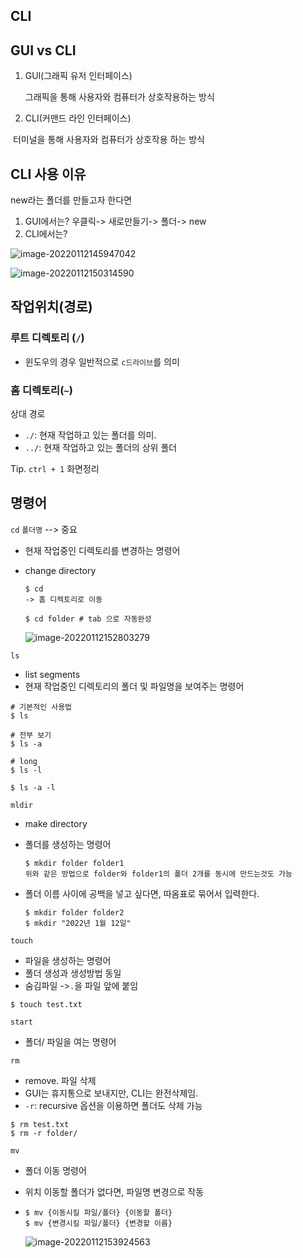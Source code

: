 ## CLI

## GUI vs CLI

1. GUl(그래픽 유저 인터페이스)

    그래픽을 통해 사용자와 컴퓨터가 상호작용하는 방식

2. CLI(커맨드 라인 인터페이스)

​		터미널을 통해 사용자와 컴퓨터가 상호작용 하는 방식



## CLI 사용 이유

new라는 폴더를 만들고자 한다면

1. GUI에서는? 우클릭-> 새로만들기-> 폴더-> new
2. CLI에서는? 

![image-20220112145947042](CLI.assets/image-20220112145947042.png)

![image-20220112150314590](CLI.assets/image-20220112150314590.png)



## 작업위치(경로)

### 루트 디렉토리 (`/`)

* 윈도우의 경우 일반적으로 `c드라이브`를 의미

### 홈 디렉토리(`~`)

상대 경로

* `./`: 현재 작업하고 있는 폴더를 의미.
* `../`: 현재 작업하고 있는 폴더의 상위 폴더



Tip. `ctrl + 1` 화면정리

## 명령어

`cd` `폴더명` --> 중요

* 현재 작업중인 디렉토리를 변경하는 명령어

* change directory

  ```
  $ cd
  -> 홈 디렉토리로 이동
  
  $ cd folder # tab 으로 자동완성
  
  ```

  ![image-20220112152803279](CLI.assets/image-20220112152803279.png)

`ls`

* list segments
* 현재 작업중인 디렉토리의 폴더 및 파일명을 보여주는 명령어

``` 
# 기본적인 사용법
$ ls

# 전부 보기
$ ls -a

# long
$ ls -l

$ ls -a -l
```



`mldir`

* make directory

* 폴더를 생성하는 명령어

  ```
  $ mkdir folder folder1
  위와 같은 방법으로 folder와 folder1의 폴더 2개를 동시에 만드는것도 가능
  ```

  

* 폴더 이름 사이에 공백을 넣고 싶다면, 따옴표로 묶어서 입력한다.

  ```
  $ mkdir folder folder2
  $ mkdir "2022년 1월 12일"
  ```

  

`touch`

* 파일을 생성하는 명령어
* 폴더 생성과 생성방법 동일
* 숨김파일 ->`.`을 파일 앞에 붙임

```
$ touch test.txt
```

`start`

* 폴더/ 파일을 여는 명령어



`rm`

- remove. 파일 삭제
- GUI는 휴지통으로 보내지만, CLI는 완전삭제임.
- `-r`: recursive 옵션을 이용하면 폴더도 삭제 가능

```
$ rm test.txt
$ rm -r folder/
```



`mv`

- 폴더 이동 명령어

- 위치 이동할 폴더가 없다면, 파일명 변경으로 작동

- ```
  $ mv {이동시킬 파일/폴더} {이동할 폴더}
  $ mv {변경시킬 파일/폴더} {변경할 이름}
  ```

  ![image-20220112153924563](CLI.assets/image-20220112153924563.png)